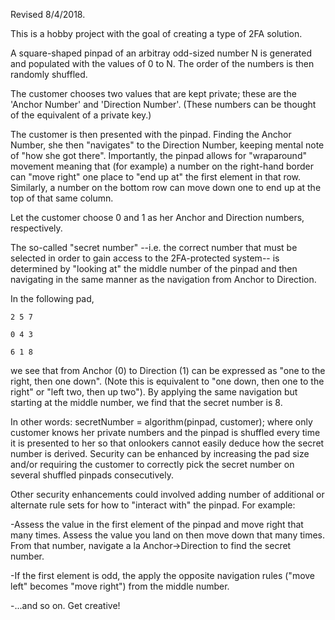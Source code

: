 Revised 8/4/2018.

This is a hobby project with the goal of creating a type of 2FA solution.

A square-shaped pinpad of an arbitray odd-sized number N is generated and populated with the values of 0 to N. The order of the numbers is then randomly shuffled. 

The customer chooses two values that are kept private; these are the 'Anchor Number' and 'Direction Number'. (These numbers can be thought of the equivalent of a private key.)

The customer is then presented with the pinpad. Finding the Anchor Number, she then "navigates" to the Direction Number, keeping mental note of "how she got there". Importantly, the pinpad allows for "wraparound" movement meaning that (for example) a number on the right-hand border can "move right" one place to "end up at" the first element in that row. Similarly, a number on the bottom row can move down one to end up at the top of that same column. 

Let the customer choose 0 and 1 as her Anchor and Direction numbers, respectively.

The so-called "secret number" --i.e. the correct number that must be selected in order to gain access to the 2FA-protected system-- is determined by "looking at" the middle number of the pinpad and then navigating in the same manner as the navigation from Anchor to Direction.

In the following pad,

`2 5 7`

`0 4 3`

`6 1 8`

we see that from Anchor (0) to Direction (1) can be expressed as "one to the right, then one down". (Note this is equivalent to "one down, then one to the right" or "left two, then up two"). By applying the same navigation but starting at the middle number, we find that the secret number is 8.

In other words: secretNumber = algorithm(pinpad, customer); where only customer knows her private numbers and the pinpad is shuffled every time it is presented to her so that onlookers cannot easily deduce how the secret number is derived. Security can be enhanced by increasing the pad size and/or requiring the customer to correctly pick the secret number on several shuffled pinpads consecutively.

Other security enhancements could involved adding number of additional or alternate rule sets for how to "interact with" the pinpad. For example:

-Assess the value in the first element of the pinpad and move right that many times. Assess the value you land on then move down that many times. From that number, navigate a la Anchor->Direction to find the secret number.

-If the first element is odd, the apply the opposite navigation rules ("move left" becomes "move right") from the middle number.

-...and so on. Get creative!
